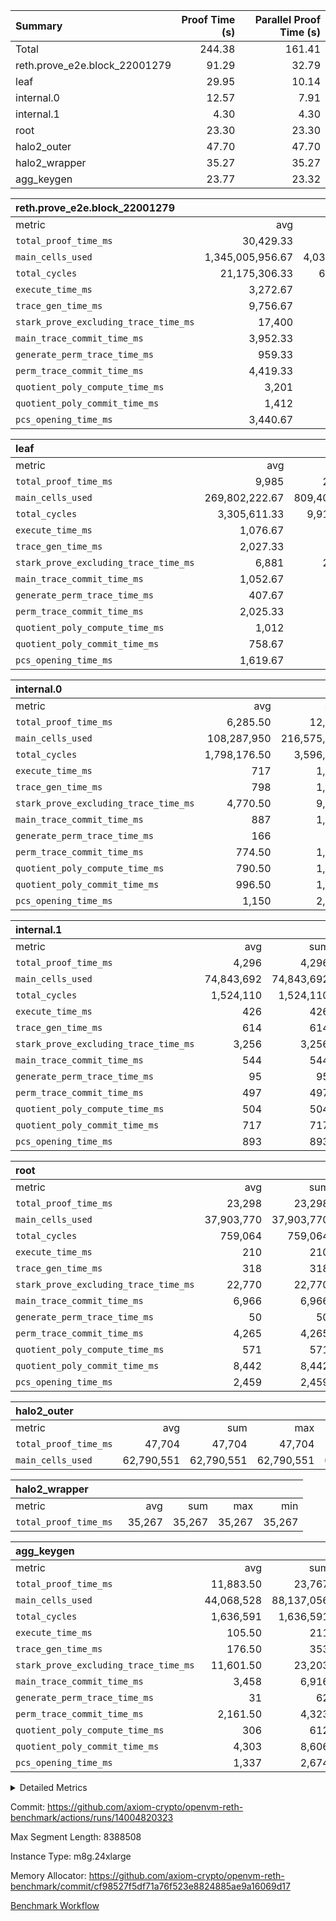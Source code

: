 | Summary | Proof Time (s) | Parallel Proof Time (s) |
|:---|---:|---:|
| Total |  244.38 |  161.41 |
| reth.prove_e2e.block_22001279 |  91.29 |  32.79 |
| leaf |  29.95 |  10.14 |
| internal.0 |  12.57 |  7.91 |
| internal.1 |  4.30 |  4.30 |
| root |  23.30 |  23.30 |
| halo2_outer |  47.70 |  47.70 |
| halo2_wrapper |  35.27 |  35.27 |
| agg_keygen |  23.77 |  23.32 |


| reth.prove_e2e.block_22001279 |||||
|:---|---:|---:|---:|---:|
|metric|avg|sum|max|min|
| `total_proof_time_ms ` |  30,429.33 |  91,288 |  32,794 |  25,845 |
| `main_cells_used     ` |  1,345,005,956.67 |  4,035,017,870 |  1,523,442,905 |  1,014,000,179 |
| `total_cycles        ` |  21,175,306.33 |  63,525,919 |  24,257,675 |  19,153,791 |
| `execute_time_ms     ` |  3,272.67 |  9,818 |  4,379 |  2,668 |
| `trace_gen_time_ms   ` |  9,756.67 |  29,270 |  10,611 |  8,868 |
| `stark_prove_excluding_trace_time_ms` |  17,400 |  52,200 |  20,232 |  14,309 |
| `main_trace_commit_time_ms` |  3,952.33 |  11,857 |  5,140 |  2,880 |
| `generate_perm_trace_time_ms` |  959.33 |  2,878 |  1,040 |  902 |
| `perm_trace_commit_time_ms` |  4,419.33 |  13,258 |  4,803 |  3,876 |
| `quotient_poly_compute_time_ms` |  3,201 |  9,603 |  4,205 |  2,126 |
| `quotient_poly_commit_time_ms` |  1,412 |  4,236 |  1,455 |  1,366 |
| `pcs_opening_time_ms ` |  3,440.67 |  10,322 |  3,613 |  3,145 |

| leaf |||||
|:---|---:|---:|---:|---:|
|metric|avg|sum|max|min|
| `total_proof_time_ms ` |  9,985 |  29,955 |  10,140 |  9,742 |
| `main_cells_used     ` |  269,802,222.67 |  809,406,668 |  279,927,660 |  252,503,861 |
| `total_cycles        ` |  3,305,611.33 |  9,916,834 |  3,460,665 |  3,076,790 |
| `execute_time_ms     ` |  1,076.67 |  3,230 |  1,111 |  1,012 |
| `trace_gen_time_ms   ` |  2,027.33 |  6,082 |  2,139 |  1,924 |
| `stark_prove_excluding_trace_time_ms` |  6,881 |  20,643 |  6,947 |  6,806 |
| `main_trace_commit_time_ms` |  1,052.67 |  3,158 |  1,065 |  1,035 |
| `generate_perm_trace_time_ms` |  407.67 |  1,223 |  429 |  391 |
| `perm_trace_commit_time_ms` |  2,025.33 |  6,076 |  2,035 |  2,016 |
| `quotient_poly_compute_time_ms` |  1,012 |  3,036 |  1,022 |  995 |
| `quotient_poly_commit_time_ms` |  758.67 |  2,276 |  770 |  747 |
| `pcs_opening_time_ms ` |  1,619.67 |  4,859 |  1,628 |  1,614 |

| internal.0 |||||
|:---|---:|---:|---:|---:|
|metric|avg|sum|max|min|
| `total_proof_time_ms ` |  6,285.50 |  12,571 |  7,907 |  4,664 |
| `main_cells_used     ` |  108,287,950 |  216,575,900 |  143,736,825 |  72,839,075 |
| `total_cycles        ` |  1,798,176.50 |  3,596,353 |  2,397,282 |  1,199,071 |
| `execute_time_ms     ` |  717 |  1,434 |  954 |  480 |
| `trace_gen_time_ms   ` |  798 |  1,596 |  1,032 |  564 |
| `stark_prove_excluding_trace_time_ms` |  4,770.50 |  9,541 |  5,921 |  3,620 |
| `main_trace_commit_time_ms` |  887 |  1,774 |  1,148 |  626 |
| `generate_perm_trace_time_ms` |  166 |  332 |  218 |  114 |
| `perm_trace_commit_time_ms` |  774.50 |  1,549 |  988 |  561 |
| `quotient_poly_compute_time_ms` |  790.50 |  1,581 |  1,016 |  565 |
| `quotient_poly_commit_time_ms` |  996.50 |  1,993 |  1,174 |  819 |
| `pcs_opening_time_ms ` |  1,150 |  2,300 |  1,371 |  929 |

| internal.1 |||||
|:---|---:|---:|---:|---:|
|metric|avg|sum|max|min|
| `total_proof_time_ms ` |  4,296 |  4,296 |  4,296 |  4,296 |
| `main_cells_used     ` |  74,843,692 |  74,843,692 |  74,843,692 |  74,843,692 |
| `total_cycles        ` |  1,524,110 |  1,524,110 |  1,524,110 |  1,524,110 |
| `execute_time_ms     ` |  426 |  426 |  426 |  426 |
| `trace_gen_time_ms   ` |  614 |  614 |  614 |  614 |
| `stark_prove_excluding_trace_time_ms` |  3,256 |  3,256 |  3,256 |  3,256 |
| `main_trace_commit_time_ms` |  544 |  544 |  544 |  544 |
| `generate_perm_trace_time_ms` |  95 |  95 |  95 |  95 |
| `perm_trace_commit_time_ms` |  497 |  497 |  497 |  497 |
| `quotient_poly_compute_time_ms` |  504 |  504 |  504 |  504 |
| `quotient_poly_commit_time_ms` |  717 |  717 |  717 |  717 |
| `pcs_opening_time_ms ` |  893 |  893 |  893 |  893 |

| root |||||
|:---|---:|---:|---:|---:|
|metric|avg|sum|max|min|
| `total_proof_time_ms ` |  23,298 |  23,298 |  23,298 |  23,298 |
| `main_cells_used     ` |  37,903,770 |  37,903,770 |  37,903,770 |  37,903,770 |
| `total_cycles        ` |  759,064 |  759,064 |  759,064 |  759,064 |
| `execute_time_ms     ` |  210 |  210 |  210 |  210 |
| `trace_gen_time_ms   ` |  318 |  318 |  318 |  318 |
| `stark_prove_excluding_trace_time_ms` |  22,770 |  22,770 |  22,770 |  22,770 |
| `main_trace_commit_time_ms` |  6,966 |  6,966 |  6,966 |  6,966 |
| `generate_perm_trace_time_ms` |  50 |  50 |  50 |  50 |
| `perm_trace_commit_time_ms` |  4,265 |  4,265 |  4,265 |  4,265 |
| `quotient_poly_compute_time_ms` |  571 |  571 |  571 |  571 |
| `quotient_poly_commit_time_ms` |  8,442 |  8,442 |  8,442 |  8,442 |
| `pcs_opening_time_ms ` |  2,459 |  2,459 |  2,459 |  2,459 |

| halo2_outer |||||
|:---|---:|---:|---:|---:|
|metric|avg|sum|max|min|
| `total_proof_time_ms ` |  47,704 |  47,704 |  47,704 |  47,704 |
| `main_cells_used     ` |  62,790,551 |  62,790,551 |  62,790,551 |  62,790,551 |

| halo2_wrapper |||||
|:---|---:|---:|---:|---:|
|metric|avg|sum|max|min|
| `total_proof_time_ms ` |  35,267 |  35,267 |  35,267 |  35,267 |

| agg_keygen |||||
|:---|---:|---:|---:|---:|
|metric|avg|sum|max|min|
| `total_proof_time_ms ` |  11,883.50 |  23,767 |  23,324 |  443 |
| `main_cells_used     ` |  44,068,528 |  88,137,056 |  87,208,985 |  928,071 |
| `total_cycles        ` |  1,636,591 |  1,636,591 |  1,636,591 |  1,636,591 |
| `execute_time_ms     ` |  105.50 |  211 |  211 |  0 |
| `trace_gen_time_ms   ` |  176.50 |  353 |  325 |  28 |
| `stark_prove_excluding_trace_time_ms` |  11,601.50 |  23,203 |  22,788 |  415 |
| `main_trace_commit_time_ms` |  3,458 |  6,916 |  6,863 |  53 |
| `generate_perm_trace_time_ms` |  31 |  62 |  52 |  10 |
| `perm_trace_commit_time_ms` |  2,161.50 |  4,323 |  4,273 |  50 |
| `quotient_poly_compute_time_ms` |  306 |  612 |  582 |  30 |
| `quotient_poly_commit_time_ms` |  4,303 |  8,606 |  8,547 |  59 |
| `pcs_opening_time_ms ` |  1,337 |  2,674 |  2,466 |  208 |



<details>
<summary>Detailed Metrics</summary>

| air_name | block_number | quotient_deg | interactions | constraints |
| --- | --- | --- | --- | --- |
| AccessAdapterAir<16> | 22001279 | 2 | 5 | 12 | 
| AccessAdapterAir<2> | 22001279 | 2 | 5 | 12 | 
| AccessAdapterAir<32> | 22001279 | 2 | 5 | 12 | 
| AccessAdapterAir<4> | 22001279 | 2 | 5 | 12 | 
| AccessAdapterAir<8> | 22001279 | 2 | 5 | 12 | 
| BitwiseOperationLookupAir<8> | 22001279 | 2 | 2 | 4 | 
| KeccakVmAir | 22001279 | 2 | 321 | 4,513 | 
| MemoryMerkleAir<8> | 22001279 | 2 | 4 | 39 | 
| PersistentBoundaryAir<8> | 22001279 | 2 | 3 | 7 | 
| PhantomAir | 22001279 | 2 | 3 | 5 | 
| Poseidon2PeripheryAir<BabyBearParameters>, 1> | 22001279 | 2 | 1 | 286 | 
| ProgramAir | 22001279 | 1 | 1 | 4 | 
| RangeTupleCheckerAir<2> | 22001279 | 1 | 1 | 4 | 
| Rv32HintStoreAir | 22001279 | 2 | 18 | 28 | 
| Sha256VmAir | 22001279 | 2 | 50 | 663 | 
| VariableRangeCheckerAir | 22001279 | 1 | 1 | 4 | 
| VmAirWrapper<Rv32BaseAluAdapterAir, BaseAluCoreAir<4, 8> | 22001279 | 2 | 20 | 37 | 
| VmAirWrapper<Rv32BaseAluAdapterAir, LessThanCoreAir<4, 8> | 22001279 | 2 | 18 | 40 | 
| VmAirWrapper<Rv32BaseAluAdapterAir, ShiftCoreAir<4, 8> | 22001279 | 2 | 24 | 91 | 
| VmAirWrapper<Rv32BranchAdapterAir, BranchEqualCoreAir<4> | 22001279 | 2 | 11 | 20 | 
| VmAirWrapper<Rv32BranchAdapterAir, BranchLessThanCoreAir<4, 8> | 22001279 | 2 | 13 | 35 | 
| VmAirWrapper<Rv32CondRdWriteAdapterAir, Rv32JalLuiCoreAir> | 22001279 | 2 | 10 | 18 | 
| VmAirWrapper<Rv32HeapAdapterAir<2, 32, 32>, BaseAluCoreAir<32, 8> | 22001279 | 2 | 61 | 126 | 
| VmAirWrapper<Rv32HeapAdapterAir<2, 32, 32>, LessThanCoreAir<32, 8> | 22001279 | 2 | 31 | 129 | 
| VmAirWrapper<Rv32HeapAdapterAir<2, 32, 32>, MultiplicationCoreAir<32, 8> | 22001279 | 2 | 61 | 57 | 
| VmAirWrapper<Rv32HeapAdapterAir<2, 32, 32>, ShiftCoreAir<32, 8> | 22001279 | 2 | 79 | 2,161 | 
| VmAirWrapper<Rv32HeapBranchAdapterAir<2, 32>, BranchEqualCoreAir<32> | 22001279 | 2 | 20 | 55 | 
| VmAirWrapper<Rv32HeapBranchAdapterAir<2, 32>, BranchLessThanCoreAir<32, 8> | 22001279 | 2 | 22 | 126 | 
| VmAirWrapper<Rv32IsEqualModAdapterAir<2, 1, 32, 32>, ModularIsEqualCoreAir<32, 4, 8> | 22001279 | 2 | 25 | 225 | 
| VmAirWrapper<Rv32IsEqualModAdapterAir<2, 3, 16, 48>, ModularIsEqualCoreAir<48, 4, 8> | 22001279 | 2 | 41 | 333 | 
| VmAirWrapper<Rv32JalrAdapterAir, Rv32JalrCoreAir> | 22001279 | 2 | 16 | 20 | 
| VmAirWrapper<Rv32LoadStoreAdapterAir, LoadSignExtendCoreAir<4, 8> | 22001279 | 2 | 18 | 33 | 
| VmAirWrapper<Rv32LoadStoreAdapterAir, LoadStoreCoreAir<4> | 22001279 | 2 | 17 | 40 | 
| VmAirWrapper<Rv32MultAdapterAir, DivRemCoreAir<4, 8> | 22001279 | 2 | 25 | 84 | 
| VmAirWrapper<Rv32MultAdapterAir, MulHCoreAir<4, 8> | 22001279 | 2 | 24 | 31 | 
| VmAirWrapper<Rv32MultAdapterAir, MultiplicationCoreAir<4, 8> | 22001279 | 2 | 19 | 19 | 
| VmAirWrapper<Rv32RdWriteAdapterAir, Rv32AuipcCoreAir> | 22001279 | 2 | 12 | 14 | 
| VmAirWrapper<Rv32VecHeapAdapterAir<1, 2, 2, 32, 32>, FieldExpressionCoreAir> | 22001279 | 2 | 415 | 480 | 
| VmAirWrapper<Rv32VecHeapAdapterAir<1, 6, 6, 16, 16>, FieldExpressionCoreAir> | 22001279 | 2 | 832 | 921 | 
| VmAirWrapper<Rv32VecHeapAdapterAir<2, 1, 1, 32, 32>, FieldExpressionCoreAir> | 22001279 | 2 | 158 | 190 | 
| VmAirWrapper<Rv32VecHeapAdapterAir<2, 2, 2, 32, 32>, FieldExpressionCoreAir> | 22001279 | 2 | 428 | 457 | 
| VmAirWrapper<Rv32VecHeapAdapterAir<2, 3, 3, 16, 16>, FieldExpressionCoreAir> | 22001279 | 2 | 246 | 288 | 
| VmAirWrapper<Rv32VecHeapAdapterAir<2, 6, 6, 16, 16>, FieldExpressionCoreAir> | 22001279 | 2 | 668 | 701 | 
| VmConnectorAir | 22001279 | 2 | 5 | 11 | 

| block_number | execute_time_ms |
| --- | --- |
| 22001279 | 210 | 

| group | air_name | block_number | rows | quotient_deg | prep_cols | perm_cols | main_cols | interactions | constraints | cells |
| --- | --- | --- | --- | --- | --- | --- | --- | --- | --- | --- |
| agg_keygen | AccessAdapterAir<16> | 22001279 |  | 2 |  |  |  | 5 | 12 |  | 
| agg_keygen | AccessAdapterAir<2> | 22001279 | 524,288 | 8 |  | 16 | 11 | 5 | 12 | 14,155,776 | 
| agg_keygen | AccessAdapterAir<32> | 22001279 |  | 2 |  |  |  | 5 | 12 |  | 
| agg_keygen | AccessAdapterAir<4> | 22001279 | 262,144 | 8 |  | 16 | 13 | 5 | 12 | 7,602,176 | 
| agg_keygen | AccessAdapterAir<8> | 22001279 | 8,192 | 8 |  | 16 | 17 | 5 | 12 | 270,336 | 
| agg_keygen | BitwiseOperationLookupAir<8> | 22001279 |  | 2 |  |  |  | 2 | 4 |  | 
| agg_keygen | FriReducedOpeningAir | 22001279 | 524,288 | 8 |  | 84 | 27 | 39 | 71 | 58,195,968 | 
| agg_keygen | JalRangeCheckAir | 22001279 | 65,536 | 8 |  | 28 | 12 | 9 | 14 | 2,621,440 | 
| agg_keygen | MemoryMerkleAir<8> | 22001279 |  | 2 |  |  |  | 4 | 39 |  | 
| agg_keygen | NativePoseidon2Air<BabyBearParameters>, 1> | 22001279 | 65,536 | 8 |  | 312 | 398 | 136 | 572 | 46,530,560 | 
| agg_keygen | PersistentBoundaryAir<8> | 22001279 |  | 2 |  |  |  | 3 | 7 |  | 
| agg_keygen | PhantomAir | 22001279 | 32,768 | 4 |  | 12 | 6 | 3 | 5 | 589,824 | 
| agg_keygen | Poseidon2PeripheryAir<BabyBearParameters>, 1> | 22001279 |  | 2 |  |  |  | 1 | 286 |  | 
| agg_keygen | ProgramAir | 22001279 | 131,072 | 1 |  | 8 | 10 | 1 | 4 | 2,359,296 | 
| agg_keygen | RangeTupleCheckerAir<2> | 22001279 |  | 1 |  |  |  | 1 | 4 |  | 
| agg_keygen | Rv32HintStoreAir | 22001279 |  | 2 |  |  |  | 18 | 28 |  | 
| agg_keygen | VariableRangeCheckerAir | 22001279 | 262,144 | 1 | 2 | 8 | 1 | 1 | 4 | 2,359,296 | 
| agg_keygen | VmAirWrapper<AluNativeAdapterAir, FieldArithmeticCoreAir> | 22001279 | 1,048,576 | 8 |  | 36 | 29 | 15 | 27 | 68,157,440 | 
| agg_keygen | VmAirWrapper<BranchNativeAdapterAir, BranchEqualCoreAir<1> | 22001279 | 262,144 | 8 |  | 28 | 23 | 11 | 25 | 13,369,344 | 
| agg_keygen | VmAirWrapper<NativeAdapterAir<2, 0>, PublicValuesCoreAir> | 22001279 | 64 | 8 |  | 28 | 27 | 11 | 30 | 3,520 | 
| agg_keygen | VmAirWrapper<NativeLoadStoreAdapterAir<1>, NativeLoadStoreCoreAir<1> | 22001279 | 524,288 | 8 |  | 40 | 21 | 15 | 20 | 31,981,568 | 
| agg_keygen | VmAirWrapper<NativeLoadStoreAdapterAir<4>, NativeLoadStoreCoreAir<4> | 22001279 | 131,072 | 8 |  | 40 | 27 | 15 | 20 | 8,781,824 | 
| agg_keygen | VmAirWrapper<NativeVectorizedAdapterAir<4>, FieldExtensionCoreAir> | 22001279 | 131,072 | 8 |  | 36 | 38 | 15 | 27 | 9,699,328 | 
| agg_keygen | VmAirWrapper<Rv32BaseAluAdapterAir, BaseAluCoreAir<4, 8> | 22001279 |  | 2 |  |  |  | 20 | 37 |  | 
| agg_keygen | VmAirWrapper<Rv32BaseAluAdapterAir, LessThanCoreAir<4, 8> | 22001279 |  | 2 |  |  |  | 18 | 40 |  | 
| agg_keygen | VmAirWrapper<Rv32BaseAluAdapterAir, ShiftCoreAir<4, 8> | 22001279 |  | 2 |  |  |  | 24 | 91 |  | 
| agg_keygen | VmAirWrapper<Rv32BranchAdapterAir, BranchEqualCoreAir<4> | 22001279 |  | 2 |  |  |  | 11 | 20 |  | 
| agg_keygen | VmAirWrapper<Rv32BranchAdapterAir, BranchLessThanCoreAir<4, 8> | 22001279 |  | 2 |  |  |  | 13 | 35 |  | 
| agg_keygen | VmAirWrapper<Rv32CondRdWriteAdapterAir, Rv32JalLuiCoreAir> | 22001279 |  | 2 |  |  |  | 10 | 18 |  | 
| agg_keygen | VmAirWrapper<Rv32JalrAdapterAir, Rv32JalrCoreAir> | 22001279 |  | 2 |  |  |  | 16 | 20 |  | 
| agg_keygen | VmAirWrapper<Rv32LoadStoreAdapterAir, LoadSignExtendCoreAir<4, 8> | 22001279 |  | 2 |  |  |  | 18 | 33 |  | 
| agg_keygen | VmAirWrapper<Rv32LoadStoreAdapterAir, LoadStoreCoreAir<4> | 22001279 |  | 2 |  |  |  | 17 | 40 |  | 
| agg_keygen | VmAirWrapper<Rv32MultAdapterAir, DivRemCoreAir<4, 8> | 22001279 |  | 2 |  |  |  | 25 | 84 |  | 
| agg_keygen | VmAirWrapper<Rv32MultAdapterAir, MulHCoreAir<4, 8> | 22001279 |  | 2 |  |  |  | 24 | 31 |  | 
| agg_keygen | VmAirWrapper<Rv32MultAdapterAir, MultiplicationCoreAir<4, 8> | 22001279 |  | 2 |  |  |  | 19 | 19 |  | 
| agg_keygen | VmAirWrapper<Rv32RdWriteAdapterAir, Rv32AuipcCoreAir> | 22001279 |  | 2 |  |  |  | 12 | 14 |  | 
| agg_keygen | VmConnectorAir | 22001279 | 2 | 8 | 1 | 16 | 5 | 5 | 11 | 42 | 
| agg_keygen | VolatileBoundaryAir | 22001279 | 131,072 | 8 |  | 20 | 12 | 7 | 19 | 4,194,304 | 

| group | air_name | block_number | idx | rows | prep_cols | perm_cols | main_cols | cells |
| --- | --- | --- | --- | --- | --- | --- | --- | --- |
| internal.0 | AccessAdapterAir<2> | 22001279 | 0 | 1,048,576 |  | 12 | 11 | 24,117,248 | 
| internal.0 | AccessAdapterAir<2> | 22001279 | 1 | 524,288 |  | 12 | 11 | 12,058,624 | 
| internal.0 | AccessAdapterAir<4> | 22001279 | 0 | 262,144 |  | 12 | 13 | 6,553,600 | 
| internal.0 | AccessAdapterAir<4> | 22001279 | 1 | 262,144 |  | 12 | 13 | 6,553,600 | 
| internal.0 | AccessAdapterAir<8> | 22001279 | 0 | 8,192 |  | 12 | 17 | 237,568 | 
| internal.0 | AccessAdapterAir<8> | 22001279 | 1 | 4,096 |  | 12 | 17 | 118,784 | 
| internal.0 | FriReducedOpeningAir | 22001279 | 0 | 1,048,576 |  | 44 | 27 | 74,448,896 | 
| internal.0 | FriReducedOpeningAir | 22001279 | 1 | 524,288 |  | 44 | 27 | 37,224,448 | 
| internal.0 | JalRangeCheckAir | 22001279 | 0 | 131,072 |  | 16 | 12 | 3,670,016 | 
| internal.0 | JalRangeCheckAir | 22001279 | 1 | 65,536 |  | 16 | 12 | 1,835,008 | 
| internal.0 | NativePoseidon2Air<BabyBearParameters>, 1> | 22001279 | 0 | 262,144 |  | 160 | 398 | 146,276,352 | 
| internal.0 | NativePoseidon2Air<BabyBearParameters>, 1> | 22001279 | 1 | 131,072 |  | 160 | 398 | 73,138,176 | 
| internal.0 | PhantomAir | 22001279 | 0 | 65,536 |  | 8 | 6 | 917,504 | 
| internal.0 | PhantomAir | 22001279 | 1 | 32,768 |  | 8 | 6 | 458,752 | 
| internal.0 | ProgramAir | 22001279 | 0 | 131,072 |  | 8 | 10 | 2,359,296 | 
| internal.0 | ProgramAir | 22001279 | 1 | 131,072 |  | 8 | 10 | 2,359,296 | 
| internal.0 | VariableRangeCheckerAir | 22001279 | 0 | 262,144 | 2 | 8 | 1 | 2,359,296 | 
| internal.0 | VariableRangeCheckerAir | 22001279 | 1 | 262,144 | 2 | 8 | 1 | 2,359,296 | 
| internal.0 | VmAirWrapper<AluNativeAdapterAir, FieldArithmeticCoreAir> | 22001279 | 0 | 2,097,152 |  | 20 | 29 | 102,760,448 | 
| internal.0 | VmAirWrapper<AluNativeAdapterAir, FieldArithmeticCoreAir> | 22001279 | 1 | 1,048,576 |  | 20 | 29 | 51,380,224 | 
| internal.0 | VmAirWrapper<BranchNativeAdapterAir, BranchEqualCoreAir<1> | 22001279 | 0 | 262,144 |  | 16 | 23 | 10,223,616 | 
| internal.0 | VmAirWrapper<BranchNativeAdapterAir, BranchEqualCoreAir<1> | 22001279 | 1 | 131,072 |  | 16 | 23 | 5,111,808 | 
| internal.0 | VmAirWrapper<NativeAdapterAir<2, 0>, PublicValuesCoreAir> | 22001279 | 0 | 64 |  | 16 | 23 | 2,496 | 
| internal.0 | VmAirWrapper<NativeAdapterAir<2, 0>, PublicValuesCoreAir> | 22001279 | 1 | 64 |  | 16 | 23 | 2,496 | 
| internal.0 | VmAirWrapper<NativeLoadStoreAdapterAir<1>, NativeLoadStoreCoreAir<1> | 22001279 | 0 | 524,288 |  | 24 | 21 | 23,592,960 | 
| internal.0 | VmAirWrapper<NativeLoadStoreAdapterAir<1>, NativeLoadStoreCoreAir<1> | 22001279 | 1 | 262,144 |  | 24 | 21 | 11,796,480 | 
| internal.0 | VmAirWrapper<NativeLoadStoreAdapterAir<4>, NativeLoadStoreCoreAir<4> | 22001279 | 0 | 262,144 |  | 24 | 27 | 13,369,344 | 
| internal.0 | VmAirWrapper<NativeLoadStoreAdapterAir<4>, NativeLoadStoreCoreAir<4> | 22001279 | 1 | 131,072 |  | 24 | 27 | 6,684,672 | 
| internal.0 | VmAirWrapper<NativeVectorizedAdapterAir<4>, FieldExtensionCoreAir> | 22001279 | 0 | 262,144 |  | 20 | 38 | 15,204,352 | 
| internal.0 | VmAirWrapper<NativeVectorizedAdapterAir<4>, FieldExtensionCoreAir> | 22001279 | 1 | 131,072 |  | 20 | 38 | 7,602,176 | 
| internal.0 | VmConnectorAir | 22001279 | 0 | 2 | 1 | 12 | 5 | 34 | 
| internal.0 | VmConnectorAir | 22001279 | 1 | 2 | 1 | 12 | 5 | 34 | 
| internal.0 | VolatileBoundaryAir | 22001279 | 0 | 262,144 |  | 12 | 12 | 6,291,456 | 
| internal.0 | VolatileBoundaryAir | 22001279 | 1 | 262,144 |  | 12 | 12 | 6,291,456 | 
| internal.1 | AccessAdapterAir<2> | 22001279 | 2 | 524,288 |  | 12 | 11 | 12,058,624 | 
| internal.1 | AccessAdapterAir<4> | 22001279 | 2 | 262,144 |  | 12 | 13 | 6,553,600 | 
| internal.1 | AccessAdapterAir<8> | 22001279 | 2 | 8,192 |  | 12 | 17 | 237,568 | 
| internal.1 | FriReducedOpeningAir | 22001279 | 2 | 262,144 |  | 44 | 27 | 18,612,224 | 
| internal.1 | JalRangeCheckAir | 22001279 | 2 | 65,536 |  | 16 | 12 | 1,835,008 | 
| internal.1 | NativePoseidon2Air<BabyBearParameters>, 1> | 22001279 | 2 | 65,536 |  | 160 | 398 | 36,569,088 | 
| internal.1 | PhantomAir | 22001279 | 2 | 16,384 |  | 8 | 6 | 229,376 | 
| internal.1 | ProgramAir | 22001279 | 2 | 131,072 |  | 8 | 10 | 2,359,296 | 
| internal.1 | VariableRangeCheckerAir | 22001279 | 2 | 262,144 | 2 | 8 | 1 | 2,359,296 | 
| internal.1 | VmAirWrapper<AluNativeAdapterAir, FieldArithmeticCoreAir> | 22001279 | 2 | 1,048,576 |  | 20 | 29 | 51,380,224 | 
| internal.1 | VmAirWrapper<BranchNativeAdapterAir, BranchEqualCoreAir<1> | 22001279 | 2 | 262,144 |  | 16 | 23 | 10,223,616 | 
| internal.1 | VmAirWrapper<NativeAdapterAir<2, 0>, PublicValuesCoreAir> | 22001279 | 2 | 64 |  | 16 | 23 | 2,496 | 
| internal.1 | VmAirWrapper<NativeLoadStoreAdapterAir<1>, NativeLoadStoreCoreAir<1> | 22001279 | 2 | 524,288 |  | 24 | 21 | 23,592,960 | 
| internal.1 | VmAirWrapper<NativeLoadStoreAdapterAir<4>, NativeLoadStoreCoreAir<4> | 22001279 | 2 | 131,072 |  | 24 | 27 | 6,684,672 | 
| internal.1 | VmAirWrapper<NativeVectorizedAdapterAir<4>, FieldExtensionCoreAir> | 22001279 | 2 | 131,072 |  | 20 | 38 | 7,602,176 | 
| internal.1 | VmConnectorAir | 22001279 | 2 | 2 | 1 | 12 | 5 | 34 | 
| internal.1 | VolatileBoundaryAir | 22001279 | 2 | 262,144 |  | 12 | 12 | 6,291,456 | 
| leaf | AccessAdapterAir<2> | 22001279 | 0 | 2,097,152 |  | 16 | 11 | 56,623,104 | 
| leaf | AccessAdapterAir<2> | 22001279 | 1 | 2,097,152 |  | 16 | 11 | 56,623,104 | 
| leaf | AccessAdapterAir<2> | 22001279 | 2 | 2,097,152 |  | 16 | 11 | 56,623,104 | 
| leaf | AccessAdapterAir<4> | 22001279 | 0 | 1,048,576 |  | 16 | 13 | 30,408,704 | 
| leaf | AccessAdapterAir<4> | 22001279 | 1 | 1,048,576 |  | 16 | 13 | 30,408,704 | 
| leaf | AccessAdapterAir<4> | 22001279 | 2 | 1,048,576 |  | 16 | 13 | 30,408,704 | 
| leaf | AccessAdapterAir<8> | 22001279 | 0 | 32,768 |  | 16 | 17 | 1,081,344 | 
| leaf | AccessAdapterAir<8> | 22001279 | 1 | 32,768 |  | 16 | 17 | 1,081,344 | 
| leaf | AccessAdapterAir<8> | 22001279 | 2 | 32,768 |  | 16 | 17 | 1,081,344 | 
| leaf | FriReducedOpeningAir | 22001279 | 0 | 4,194,304 |  | 84 | 27 | 465,567,744 | 
| leaf | FriReducedOpeningAir | 22001279 | 1 | 4,194,304 |  | 84 | 27 | 465,567,744 | 
| leaf | FriReducedOpeningAir | 22001279 | 2 | 4,194,304 |  | 84 | 27 | 465,567,744 | 
| leaf | JalRangeCheckAir | 22001279 | 0 | 65,536 |  | 28 | 12 | 2,621,440 | 
| leaf | JalRangeCheckAir | 22001279 | 1 | 65,536 |  | 28 | 12 | 2,621,440 | 
| leaf | JalRangeCheckAir | 22001279 | 2 | 65,536 |  | 28 | 12 | 2,621,440 | 
| leaf | NativePoseidon2Air<BabyBearParameters>, 1> | 22001279 | 0 | 262,144 |  | 312 | 398 | 186,122,240 | 
| leaf | NativePoseidon2Air<BabyBearParameters>, 1> | 22001279 | 1 | 262,144 |  | 312 | 398 | 186,122,240 | 
| leaf | NativePoseidon2Air<BabyBearParameters>, 1> | 22001279 | 2 | 262,144 |  | 312 | 398 | 186,122,240 | 
| leaf | PhantomAir | 22001279 | 0 | 32,768 |  | 12 | 6 | 589,824 | 
| leaf | PhantomAir | 22001279 | 1 | 32,768 |  | 12 | 6 | 589,824 | 
| leaf | PhantomAir | 22001279 | 2 | 32,768 |  | 12 | 6 | 589,824 | 
| leaf | ProgramAir | 22001279 | 0 | 2,097,152 |  | 8 | 10 | 37,748,736 | 
| leaf | ProgramAir | 22001279 | 1 | 2,097,152 |  | 8 | 10 | 37,748,736 | 
| leaf | ProgramAir | 22001279 | 2 | 2,097,152 |  | 8 | 10 | 37,748,736 | 
| leaf | VariableRangeCheckerAir | 22001279 | 0 | 262,144 | 2 | 8 | 1 | 2,359,296 | 
| leaf | VariableRangeCheckerAir | 22001279 | 1 | 262,144 | 2 | 8 | 1 | 2,359,296 | 
| leaf | VariableRangeCheckerAir | 22001279 | 2 | 262,144 | 2 | 8 | 1 | 2,359,296 | 
| leaf | VmAirWrapper<AluNativeAdapterAir, FieldArithmeticCoreAir> | 22001279 | 0 | 2,097,152 |  | 36 | 29 | 136,314,880 | 
| leaf | VmAirWrapper<AluNativeAdapterAir, FieldArithmeticCoreAir> | 22001279 | 1 | 2,097,152 |  | 36 | 29 | 136,314,880 | 
| leaf | VmAirWrapper<AluNativeAdapterAir, FieldArithmeticCoreAir> | 22001279 | 2 | 2,097,152 |  | 36 | 29 | 136,314,880 | 
| leaf | VmAirWrapper<BranchNativeAdapterAir, BranchEqualCoreAir<1> | 22001279 | 0 | 524,288 |  | 28 | 23 | 26,738,688 | 
| leaf | VmAirWrapper<BranchNativeAdapterAir, BranchEqualCoreAir<1> | 22001279 | 1 | 524,288 |  | 28 | 23 | 26,738,688 | 
| leaf | VmAirWrapper<BranchNativeAdapterAir, BranchEqualCoreAir<1> | 22001279 | 2 | 524,288 |  | 28 | 23 | 26,738,688 | 
| leaf | VmAirWrapper<NativeAdapterAir<2, 0>, PublicValuesCoreAir> | 22001279 | 0 | 64 |  | 28 | 27 | 3,520 | 
| leaf | VmAirWrapper<NativeAdapterAir<2, 0>, PublicValuesCoreAir> | 22001279 | 1 | 64 |  | 28 | 27 | 3,520 | 
| leaf | VmAirWrapper<NativeAdapterAir<2, 0>, PublicValuesCoreAir> | 22001279 | 2 | 64 |  | 28 | 27 | 3,520 | 
| leaf | VmAirWrapper<NativeLoadStoreAdapterAir<1>, NativeLoadStoreCoreAir<1> | 22001279 | 0 | 1,048,576 |  | 40 | 21 | 63,963,136 | 
| leaf | VmAirWrapper<NativeLoadStoreAdapterAir<1>, NativeLoadStoreCoreAir<1> | 22001279 | 1 | 1,048,576 |  | 40 | 21 | 63,963,136 | 
| leaf | VmAirWrapper<NativeLoadStoreAdapterAir<1>, NativeLoadStoreCoreAir<1> | 22001279 | 2 | 1,048,576 |  | 40 | 21 | 63,963,136 | 
| leaf | VmAirWrapper<NativeLoadStoreAdapterAir<4>, NativeLoadStoreCoreAir<4> | 22001279 | 0 | 262,144 |  | 40 | 27 | 17,563,648 | 
| leaf | VmAirWrapper<NativeLoadStoreAdapterAir<4>, NativeLoadStoreCoreAir<4> | 22001279 | 1 | 262,144 |  | 40 | 27 | 17,563,648 | 
| leaf | VmAirWrapper<NativeLoadStoreAdapterAir<4>, NativeLoadStoreCoreAir<4> | 22001279 | 2 | 262,144 |  | 40 | 27 | 17,563,648 | 
| leaf | VmAirWrapper<NativeVectorizedAdapterAir<4>, FieldExtensionCoreAir> | 22001279 | 0 | 262,144 |  | 36 | 38 | 19,398,656 | 
| leaf | VmAirWrapper<NativeVectorizedAdapterAir<4>, FieldExtensionCoreAir> | 22001279 | 1 | 524,288 |  | 36 | 38 | 38,797,312 | 
| leaf | VmAirWrapper<NativeVectorizedAdapterAir<4>, FieldExtensionCoreAir> | 22001279 | 2 | 524,288 |  | 36 | 38 | 38,797,312 | 
| leaf | VmConnectorAir | 22001279 | 0 | 2 | 1 | 16 | 5 | 42 | 
| leaf | VmConnectorAir | 22001279 | 1 | 2 | 1 | 16 | 5 | 42 | 
| leaf | VmConnectorAir | 22001279 | 2 | 2 | 1 | 16 | 5 | 42 | 
| leaf | VolatileBoundaryAir | 22001279 | 0 | 1,048,576 |  | 20 | 12 | 33,554,432 | 
| leaf | VolatileBoundaryAir | 22001279 | 1 | 1,048,576 |  | 20 | 12 | 33,554,432 | 
| leaf | VolatileBoundaryAir | 22001279 | 2 | 1,048,576 |  | 20 | 12 | 33,554,432 | 
| root | AccessAdapterAir<2> | 22001279 | 0 | 262,144 |  | 8 | 11 | 4,980,736 | 
| root | AccessAdapterAir<4> | 22001279 | 0 | 131,072 |  | 8 | 13 | 2,752,512 | 
| root | AccessAdapterAir<8> | 22001279 | 0 | 4,096 |  | 8 | 17 | 102,400 | 
| root | FriReducedOpeningAir | 22001279 | 0 | 131,072 |  | 24 | 27 | 6,684,672 | 
| root | JalRangeCheckAir | 22001279 | 0 | 32,768 |  | 12 | 12 | 786,432 | 
| root | NativePoseidon2Air<BabyBearParameters>, 1> | 22001279 | 0 | 32,768 |  | 84 | 398 | 15,794,176 | 
| root | PhantomAir | 22001279 | 0 | 8,192 |  | 8 | 6 | 114,688 | 
| root | ProgramAir | 22001279 | 0 | 131,072 |  | 8 | 10 | 2,359,296 | 
| root | VariableRangeCheckerAir | 22001279 | 0 | 262,144 | 2 | 8 | 1 | 2,359,296 | 
| root | VmAirWrapper<AluNativeAdapterAir, FieldArithmeticCoreAir> | 22001279 | 0 | 524,288 |  | 12 | 29 | 21,495,808 | 
| root | VmAirWrapper<BranchNativeAdapterAir, BranchEqualCoreAir<1> | 22001279 | 0 | 131,072 |  | 12 | 23 | 4,587,520 | 
| root | VmAirWrapper<NativeAdapterAir<2, 0>, PublicValuesCoreAir> | 22001279 | 0 | 64 |  | 12 | 22 | 2,176 | 
| root | VmAirWrapper<NativeLoadStoreAdapterAir<1>, NativeLoadStoreCoreAir<1> | 22001279 | 0 | 262,144 |  | 16 | 21 | 9,699,328 | 
| root | VmAirWrapper<NativeLoadStoreAdapterAir<4>, NativeLoadStoreCoreAir<4> | 22001279 | 0 | 65,536 |  | 16 | 27 | 2,818,048 | 
| root | VmAirWrapper<NativeVectorizedAdapterAir<4>, FieldExtensionCoreAir> | 22001279 | 0 | 65,536 |  | 12 | 38 | 3,276,800 | 
| root | VmConnectorAir | 22001279 | 0 | 2 | 1 | 8 | 5 | 26 | 
| root | VolatileBoundaryAir | 22001279 | 0 | 131,072 |  | 8 | 12 | 2,621,440 | 

| group | air_name | block_number | segment | rows | prep_cols | perm_cols | main_cols | cells |
| --- | --- | --- | --- | --- | --- | --- | --- | --- |
| agg_keygen | AccessAdapterAir<16> | 22001279 | 0 | 1 |  | 16 | 25 | 41 | 
| agg_keygen | AccessAdapterAir<2> | 22001279 | 0 | 1 |  | 16 | 11 | 27 | 
| agg_keygen | AccessAdapterAir<32> | 22001279 | 0 | 1 |  | 16 | 41 | 57 | 
| agg_keygen | AccessAdapterAir<4> | 22001279 | 0 | 1 |  | 16 | 13 | 29 | 
| agg_keygen | AccessAdapterAir<8> | 22001279 | 0 | 1 |  | 16 | 17 | 33 | 
| agg_keygen | BitwiseOperationLookupAir<8> | 22001279 | 0 | 65,536 | 3 | 8 | 2 | 655,360 | 
| agg_keygen | MemoryMerkleAir<8> | 22001279 | 0 | 64 |  | 16 | 32 | 3,072 | 
| agg_keygen | PersistentBoundaryAir<8> | 22001279 | 0 | 1 |  | 12 | 20 | 32 | 
| agg_keygen | PhantomAir | 22001279 | 0 | 1 |  | 12 | 6 | 18 | 
| agg_keygen | Poseidon2PeripheryAir<BabyBearParameters>, 1> | 22001279 | 0 | 32 |  | 8 | 300 | 9,856 | 
| agg_keygen | ProgramAir | 22001279 | 0 | 1 |  | 8 | 10 | 18 | 
| agg_keygen | RangeTupleCheckerAir<2> | 22001279 | 0 | 524,288 | 2 | 8 | 1 | 4,718,592 | 
| agg_keygen | Rv32HintStoreAir | 22001279 | 0 | 1 |  | 44 | 32 | 76 | 
| agg_keygen | VariableRangeCheckerAir | 22001279 | 0 | 262,144 | 2 | 8 | 1 | 2,359,296 | 
| agg_keygen | VmAirWrapper<Rv32BaseAluAdapterAir, BaseAluCoreAir<4, 8> | 22001279 | 0 | 1 |  | 52 | 36 | 88 | 
| agg_keygen | VmAirWrapper<Rv32BaseAluAdapterAir, LessThanCoreAir<4, 8> | 22001279 | 0 | 1 |  | 40 | 37 | 77 | 
| agg_keygen | VmAirWrapper<Rv32BaseAluAdapterAir, ShiftCoreAir<4, 8> | 22001279 | 0 | 1 |  | 52 | 53 | 105 | 
| agg_keygen | VmAirWrapper<Rv32BranchAdapterAir, BranchEqualCoreAir<4> | 22001279 | 0 | 1 |  | 28 | 26 | 54 | 
| agg_keygen | VmAirWrapper<Rv32BranchAdapterAir, BranchLessThanCoreAir<4, 8> | 22001279 | 0 | 1 |  | 32 | 32 | 64 | 
| agg_keygen | VmAirWrapper<Rv32CondRdWriteAdapterAir, Rv32JalLuiCoreAir> | 22001279 | 0 | 1 |  | 28 | 18 | 46 | 
| agg_keygen | VmAirWrapper<Rv32JalrAdapterAir, Rv32JalrCoreAir> | 22001279 | 0 | 1 |  | 36 | 28 | 64 | 
| agg_keygen | VmAirWrapper<Rv32LoadStoreAdapterAir, LoadSignExtendCoreAir<4, 8> | 22001279 | 0 | 1 |  | 52 | 36 | 88 | 
| agg_keygen | VmAirWrapper<Rv32LoadStoreAdapterAir, LoadStoreCoreAir<4> | 22001279 | 0 | 1 |  | 52 | 41 | 93 | 
| agg_keygen | VmAirWrapper<Rv32MultAdapterAir, DivRemCoreAir<4, 8> | 22001279 | 0 | 1 |  | 72 | 59 | 131 | 
| agg_keygen | VmAirWrapper<Rv32MultAdapterAir, MulHCoreAir<4, 8> | 22001279 | 0 | 1 |  | 72 | 39 | 111 | 
| agg_keygen | VmAirWrapper<Rv32MultAdapterAir, MultiplicationCoreAir<4, 8> | 22001279 | 0 | 1 |  | 52 | 31 | 83 | 
| agg_keygen | VmAirWrapper<Rv32RdWriteAdapterAir, Rv32AuipcCoreAir> | 22001279 | 0 | 1 |  | 28 | 20 | 48 | 
| agg_keygen | VmConnectorAir | 22001279 | 0 | 2 | 1 | 16 | 5 | 42 | 
| reth.prove_e2e.block_22001279 | AccessAdapterAir<16> | 22001279 | 0 | 64 |  | 16 | 25 | 2,624 | 
| reth.prove_e2e.block_22001279 | AccessAdapterAir<16> | 22001279 | 1 | 524,288 |  | 16 | 25 | 21,495,808 | 
| reth.prove_e2e.block_22001279 | AccessAdapterAir<16> | 22001279 | 2 | 131,072 |  | 16 | 25 | 5,373,952 | 
| reth.prove_e2e.block_22001279 | AccessAdapterAir<2> | 22001279 | 2 | 131,072 |  | 16 | 11 | 3,538,944 | 
| reth.prove_e2e.block_22001279 | AccessAdapterAir<32> | 22001279 | 0 | 32 |  | 16 | 41 | 1,824 | 
| reth.prove_e2e.block_22001279 | AccessAdapterAir<32> | 22001279 | 1 | 262,144 |  | 16 | 41 | 14,942,208 | 
| reth.prove_e2e.block_22001279 | AccessAdapterAir<32> | 22001279 | 2 | 65,536 |  | 16 | 41 | 3,735,552 | 
| reth.prove_e2e.block_22001279 | AccessAdapterAir<4> | 22001279 | 0 | 64 |  | 16 | 13 | 1,856 | 
| reth.prove_e2e.block_22001279 | AccessAdapterAir<4> | 22001279 | 2 | 65,536 |  | 16 | 13 | 1,900,544 | 
| reth.prove_e2e.block_22001279 | AccessAdapterAir<8> | 22001279 | 0 | 1,048,576 |  | 16 | 17 | 34,603,008 | 
| reth.prove_e2e.block_22001279 | AccessAdapterAir<8> | 22001279 | 1 | 2,097,152 |  | 16 | 17 | 69,206,016 | 
| reth.prove_e2e.block_22001279 | AccessAdapterAir<8> | 22001279 | 2 | 2,097,152 |  | 16 | 17 | 69,206,016 | 
| reth.prove_e2e.block_22001279 | BitwiseOperationLookupAir<8> | 22001279 | 0 | 65,536 | 3 | 8 | 2 | 655,360 | 
| reth.prove_e2e.block_22001279 | BitwiseOperationLookupAir<8> | 22001279 | 1 | 65,536 | 3 | 8 | 2 | 655,360 | 
| reth.prove_e2e.block_22001279 | BitwiseOperationLookupAir<8> | 22001279 | 2 | 65,536 | 3 | 8 | 2 | 655,360 | 
| reth.prove_e2e.block_22001279 | KeccakVmAir | 22001279 | 0 | 1 |  | 1,056 | 3,163 | 4,219 | 
| reth.prove_e2e.block_22001279 | KeccakVmAir | 22001279 | 1 | 131,072 |  | 1,056 | 3,163 | 552,992,768 | 
| reth.prove_e2e.block_22001279 | KeccakVmAir | 22001279 | 2 | 262,144 |  | 1,056 | 3,163 | 1,105,985,536 | 
| reth.prove_e2e.block_22001279 | MemoryMerkleAir<8> | 22001279 | 0 | 1,048,576 |  | 16 | 32 | 50,331,648 | 
| reth.prove_e2e.block_22001279 | MemoryMerkleAir<8> | 22001279 | 1 | 1,048,576 |  | 16 | 32 | 50,331,648 | 
| reth.prove_e2e.block_22001279 | MemoryMerkleAir<8> | 22001279 | 2 | 2,097,152 |  | 16 | 32 | 100,663,296 | 
| reth.prove_e2e.block_22001279 | PersistentBoundaryAir<8> | 22001279 | 0 | 1,048,576 |  | 12 | 20 | 33,554,432 | 
| reth.prove_e2e.block_22001279 | PersistentBoundaryAir<8> | 22001279 | 1 | 1,048,576 |  | 12 | 20 | 33,554,432 | 
| reth.prove_e2e.block_22001279 | PersistentBoundaryAir<8> | 22001279 | 2 | 1,048,576 |  | 12 | 20 | 33,554,432 | 
| reth.prove_e2e.block_22001279 | PhantomAir | 22001279 | 0 | 4 |  | 12 | 6 | 72 | 
| reth.prove_e2e.block_22001279 | PhantomAir | 22001279 | 1 | 128 |  | 12 | 6 | 2,304 | 
| reth.prove_e2e.block_22001279 | PhantomAir | 22001279 | 2 | 16 |  | 12 | 6 | 288 | 
| reth.prove_e2e.block_22001279 | Poseidon2PeripheryAir<BabyBearParameters>, 1> | 22001279 | 0 | 1,048,576 |  | 8 | 300 | 322,961,408 | 
| reth.prove_e2e.block_22001279 | Poseidon2PeripheryAir<BabyBearParameters>, 1> | 22001279 | 1 | 524,288 |  | 8 | 300 | 161,480,704 | 
| reth.prove_e2e.block_22001279 | Poseidon2PeripheryAir<BabyBearParameters>, 1> | 22001279 | 2 | 1,048,576 |  | 8 | 300 | 322,961,408 | 
| reth.prove_e2e.block_22001279 | ProgramAir | 22001279 | 0 | 1,048,576 |  | 8 | 10 | 18,874,368 | 
| reth.prove_e2e.block_22001279 | ProgramAir | 22001279 | 1 | 1,048,576 |  | 8 | 10 | 18,874,368 | 
| reth.prove_e2e.block_22001279 | ProgramAir | 22001279 | 2 | 1,048,576 |  | 8 | 10 | 18,874,368 | 
| reth.prove_e2e.block_22001279 | RangeTupleCheckerAir<2> | 22001279 | 0 | 2,097,152 | 2 | 8 | 1 | 18,874,368 | 
| reth.prove_e2e.block_22001279 | RangeTupleCheckerAir<2> | 22001279 | 1 | 2,097,152 | 2 | 8 | 1 | 18,874,368 | 
| reth.prove_e2e.block_22001279 | RangeTupleCheckerAir<2> | 22001279 | 2 | 2,097,152 | 2 | 8 | 1 | 18,874,368 | 
| reth.prove_e2e.block_22001279 | Rv32HintStoreAir | 22001279 | 0 | 524,288 |  | 44 | 32 | 39,845,888 | 
| reth.prove_e2e.block_22001279 | Rv32HintStoreAir | 22001279 | 1 | 262,144 |  | 44 | 32 | 19,922,944 | 
| reth.prove_e2e.block_22001279 | Rv32HintStoreAir | 22001279 | 2 | 16 |  | 44 | 32 | 1,216 | 
| reth.prove_e2e.block_22001279 | VariableRangeCheckerAir | 22001279 | 0 | 262,144 | 2 | 8 | 1 | 2,359,296 | 
| reth.prove_e2e.block_22001279 | VariableRangeCheckerAir | 22001279 | 1 | 262,144 | 2 | 8 | 1 | 2,359,296 | 
| reth.prove_e2e.block_22001279 | VariableRangeCheckerAir | 22001279 | 2 | 262,144 | 2 | 8 | 1 | 2,359,296 | 
| reth.prove_e2e.block_22001279 | VmAirWrapper<Rv32BaseAluAdapterAir, BaseAluCoreAir<4, 8> | 22001279 | 0 | 8,388,608 |  | 52 | 36 | 738,197,504 | 
| reth.prove_e2e.block_22001279 | VmAirWrapper<Rv32BaseAluAdapterAir, BaseAluCoreAir<4, 8> | 22001279 | 1 | 8,388,608 |  | 52 | 36 | 738,197,504 | 
| reth.prove_e2e.block_22001279 | VmAirWrapper<Rv32BaseAluAdapterAir, BaseAluCoreAir<4, 8> | 22001279 | 2 | 8,388,608 |  | 52 | 36 | 738,197,504 | 
| reth.prove_e2e.block_22001279 | VmAirWrapper<Rv32BaseAluAdapterAir, LessThanCoreAir<4, 8> | 22001279 | 0 | 524,288 |  | 40 | 37 | 40,370,176 | 
| reth.prove_e2e.block_22001279 | VmAirWrapper<Rv32BaseAluAdapterAir, LessThanCoreAir<4, 8> | 22001279 | 1 | 524,288 |  | 40 | 37 | 40,370,176 | 
| reth.prove_e2e.block_22001279 | VmAirWrapper<Rv32BaseAluAdapterAir, LessThanCoreAir<4, 8> | 22001279 | 2 | 524,288 |  | 40 | 37 | 40,370,176 | 
| reth.prove_e2e.block_22001279 | VmAirWrapper<Rv32BaseAluAdapterAir, ShiftCoreAir<4, 8> | 22001279 | 0 | 1,048,576 |  | 52 | 53 | 110,100,480 | 
| reth.prove_e2e.block_22001279 | VmAirWrapper<Rv32BaseAluAdapterAir, ShiftCoreAir<4, 8> | 22001279 | 1 | 2,097,152 |  | 52 | 53 | 220,200,960 | 
| reth.prove_e2e.block_22001279 | VmAirWrapper<Rv32BaseAluAdapterAir, ShiftCoreAir<4, 8> | 22001279 | 2 | 2,097,152 |  | 52 | 53 | 220,200,960 | 
| reth.prove_e2e.block_22001279 | VmAirWrapper<Rv32BranchAdapterAir, BranchEqualCoreAir<4> | 22001279 | 0 | 2,097,152 |  | 28 | 26 | 113,246,208 | 
| reth.prove_e2e.block_22001279 | VmAirWrapper<Rv32BranchAdapterAir, BranchEqualCoreAir<4> | 22001279 | 1 | 2,097,152 |  | 28 | 26 | 113,246,208 | 
| reth.prove_e2e.block_22001279 | VmAirWrapper<Rv32BranchAdapterAir, BranchEqualCoreAir<4> | 22001279 | 2 | 2,097,152 |  | 28 | 26 | 113,246,208 | 
| reth.prove_e2e.block_22001279 | VmAirWrapper<Rv32BranchAdapterAir, BranchLessThanCoreAir<4, 8> | 22001279 | 0 | 1,048,576 |  | 32 | 32 | 67,108,864 | 
| reth.prove_e2e.block_22001279 | VmAirWrapper<Rv32BranchAdapterAir, BranchLessThanCoreAir<4, 8> | 22001279 | 1 | 2,097,152 |  | 32 | 32 | 134,217,728 | 
| reth.prove_e2e.block_22001279 | VmAirWrapper<Rv32BranchAdapterAir, BranchLessThanCoreAir<4, 8> | 22001279 | 2 | 2,097,152 |  | 32 | 32 | 134,217,728 | 
| reth.prove_e2e.block_22001279 | VmAirWrapper<Rv32CondRdWriteAdapterAir, Rv32JalLuiCoreAir> | 22001279 | 0 | 1,048,576 |  | 28 | 18 | 48,234,496 | 
| reth.prove_e2e.block_22001279 | VmAirWrapper<Rv32CondRdWriteAdapterAir, Rv32JalLuiCoreAir> | 22001279 | 1 | 524,288 |  | 28 | 18 | 24,117,248 | 
| reth.prove_e2e.block_22001279 | VmAirWrapper<Rv32CondRdWriteAdapterAir, Rv32JalLuiCoreAir> | 22001279 | 2 | 524,288 |  | 28 | 18 | 24,117,248 | 
| reth.prove_e2e.block_22001279 | VmAirWrapper<Rv32HeapAdapterAir<2, 32, 32>, BaseAluCoreAir<32, 8> | 22001279 | 1 | 8,192 |  | 192 | 168 | 2,949,120 | 
| reth.prove_e2e.block_22001279 | VmAirWrapper<Rv32HeapAdapterAir<2, 32, 32>, BaseAluCoreAir<32, 8> | 22001279 | 2 | 8,192 |  | 192 | 168 | 2,949,120 | 
| reth.prove_e2e.block_22001279 | VmAirWrapper<Rv32HeapAdapterAir<2, 32, 32>, LessThanCoreAir<32, 8> | 22001279 | 1 | 4,096 |  | 68 | 169 | 970,752 | 
| reth.prove_e2e.block_22001279 | VmAirWrapper<Rv32HeapAdapterAir<2, 32, 32>, LessThanCoreAir<32, 8> | 22001279 | 2 | 2,048 |  | 68 | 169 | 485,376 | 
| reth.prove_e2e.block_22001279 | VmAirWrapper<Rv32HeapAdapterAir<2, 32, 32>, MultiplicationCoreAir<32, 8> | 22001279 | 1 | 512 |  | 192 | 164 | 182,272 | 
| reth.prove_e2e.block_22001279 | VmAirWrapper<Rv32HeapAdapterAir<2, 32, 32>, MultiplicationCoreAir<32, 8> | 22001279 | 2 | 512 |  | 192 | 164 | 182,272 | 
| reth.prove_e2e.block_22001279 | VmAirWrapper<Rv32HeapAdapterAir<2, 32, 32>, ShiftCoreAir<32, 8> | 22001279 | 1 | 1,024 |  | 164 | 241 | 414,720 | 
| reth.prove_e2e.block_22001279 | VmAirWrapper<Rv32HeapAdapterAir<2, 32, 32>, ShiftCoreAir<32, 8> | 22001279 | 2 | 1,024 |  | 164 | 241 | 414,720 | 
| reth.prove_e2e.block_22001279 | VmAirWrapper<Rv32HeapBranchAdapterAir<2, 32>, BranchEqualCoreAir<32> | 22001279 | 1 | 8,192 |  | 48 | 124 | 1,409,024 | 
| reth.prove_e2e.block_22001279 | VmAirWrapper<Rv32HeapBranchAdapterAir<2, 32>, BranchEqualCoreAir<32> | 22001279 | 2 | 8,192 |  | 48 | 124 | 1,409,024 | 
| reth.prove_e2e.block_22001279 | VmAirWrapper<Rv32IsEqualModAdapterAir<2, 1, 32, 32>, ModularIsEqualCoreAir<32, 4, 8> | 22001279 | 0 | 1 |  | 56 | 166 | 222 | 
| reth.prove_e2e.block_22001279 | VmAirWrapper<Rv32IsEqualModAdapterAir<2, 1, 32, 32>, ModularIsEqualCoreAir<32, 4, 8> | 22001279 | 1 | 65,536 |  | 56 | 166 | 14,548,992 | 
| reth.prove_e2e.block_22001279 | VmAirWrapper<Rv32IsEqualModAdapterAir<2, 1, 32, 32>, ModularIsEqualCoreAir<32, 4, 8> | 22001279 | 2 | 1,024 |  | 56 | 166 | 227,328 | 
| reth.prove_e2e.block_22001279 | VmAirWrapper<Rv32JalrAdapterAir, Rv32JalrCoreAir> | 22001279 | 0 | 524,288 |  | 36 | 28 | 33,554,432 | 
| reth.prove_e2e.block_22001279 | VmAirWrapper<Rv32JalrAdapterAir, Rv32JalrCoreAir> | 22001279 | 1 | 524,288 |  | 36 | 28 | 33,554,432 | 
| reth.prove_e2e.block_22001279 | VmAirWrapper<Rv32JalrAdapterAir, Rv32JalrCoreAir> | 22001279 | 2 | 524,288 |  | 36 | 28 | 33,554,432 | 
| reth.prove_e2e.block_22001279 | VmAirWrapper<Rv32LoadStoreAdapterAir, LoadSignExtendCoreAir<4, 8> | 22001279 | 0 | 1,048,576 |  | 52 | 36 | 92,274,688 | 
| reth.prove_e2e.block_22001279 | VmAirWrapper<Rv32LoadStoreAdapterAir, LoadSignExtendCoreAir<4, 8> | 22001279 | 1 | 1,048,576 |  | 52 | 36 | 92,274,688 | 
| reth.prove_e2e.block_22001279 | VmAirWrapper<Rv32LoadStoreAdapterAir, LoadSignExtendCoreAir<4, 8> | 22001279 | 2 | 1,048,576 |  | 52 | 36 | 92,274,688 | 
| reth.prove_e2e.block_22001279 | VmAirWrapper<Rv32LoadStoreAdapterAir, LoadStoreCoreAir<4> | 22001279 | 0 | 8,388,608 |  | 52 | 41 | 780,140,544 | 
| reth.prove_e2e.block_22001279 | VmAirWrapper<Rv32LoadStoreAdapterAir, LoadStoreCoreAir<4> | 22001279 | 1 | 8,388,608 |  | 52 | 41 | 780,140,544 | 
| reth.prove_e2e.block_22001279 | VmAirWrapper<Rv32LoadStoreAdapterAir, LoadStoreCoreAir<4> | 22001279 | 2 | 8,388,608 |  | 52 | 41 | 780,140,544 | 
| reth.prove_e2e.block_22001279 | VmAirWrapper<Rv32MultAdapterAir, DivRemCoreAir<4, 8> | 22001279 | 1 | 64 |  | 72 | 59 | 8,384 | 
| reth.prove_e2e.block_22001279 | VmAirWrapper<Rv32MultAdapterAir, DivRemCoreAir<4, 8> | 22001279 | 2 | 128 |  | 72 | 59 | 16,768 | 
| reth.prove_e2e.block_22001279 | VmAirWrapper<Rv32MultAdapterAir, MulHCoreAir<4, 8> | 22001279 | 0 | 512 |  | 72 | 39 | 56,832 | 
| reth.prove_e2e.block_22001279 | VmAirWrapper<Rv32MultAdapterAir, MulHCoreAir<4, 8> | 22001279 | 1 | 65,536 |  | 72 | 39 | 7,274,496 | 
| reth.prove_e2e.block_22001279 | VmAirWrapper<Rv32MultAdapterAir, MulHCoreAir<4, 8> | 22001279 | 2 | 65,536 |  | 72 | 39 | 7,274,496 | 
| reth.prove_e2e.block_22001279 | VmAirWrapper<Rv32MultAdapterAir, MultiplicationCoreAir<4, 8> | 22001279 | 0 | 2,048 |  | 52 | 31 | 169,984 | 
| reth.prove_e2e.block_22001279 | VmAirWrapper<Rv32MultAdapterAir, MultiplicationCoreAir<4, 8> | 22001279 | 1 | 262,144 |  | 52 | 31 | 21,757,952 | 
| reth.prove_e2e.block_22001279 | VmAirWrapper<Rv32MultAdapterAir, MultiplicationCoreAir<4, 8> | 22001279 | 2 | 262,144 |  | 52 | 31 | 21,757,952 | 
| reth.prove_e2e.block_22001279 | VmAirWrapper<Rv32RdWriteAdapterAir, Rv32AuipcCoreAir> | 22001279 | 0 | 262,144 |  | 28 | 20 | 12,582,912 | 
| reth.prove_e2e.block_22001279 | VmAirWrapper<Rv32RdWriteAdapterAir, Rv32AuipcCoreAir> | 22001279 | 1 | 131,072 |  | 28 | 20 | 6,291,456 | 
| reth.prove_e2e.block_22001279 | VmAirWrapper<Rv32RdWriteAdapterAir, Rv32AuipcCoreAir> | 22001279 | 2 | 131,072 |  | 28 | 20 | 6,291,456 | 
| reth.prove_e2e.block_22001279 | VmAirWrapper<Rv32VecHeapAdapterAir<1, 2, 2, 32, 32>, FieldExpressionCoreAir> | 22001279 | 0 | 1 |  | 836 | 547 | 1,383 | 
| reth.prove_e2e.block_22001279 | VmAirWrapper<Rv32VecHeapAdapterAir<1, 2, 2, 32, 32>, FieldExpressionCoreAir> | 22001279 | 1 | 32,768 |  | 836 | 547 | 45,318,144 | 
| reth.prove_e2e.block_22001279 | VmAirWrapper<Rv32VecHeapAdapterAir<1, 2, 2, 32, 32>, FieldExpressionCoreAir> | 22001279 | 2 | 256 |  | 836 | 547 | 354,048 | 
| reth.prove_e2e.block_22001279 | VmAirWrapper<Rv32VecHeapAdapterAir<2, 1, 1, 32, 32>, FieldExpressionCoreAir> | 22001279 | 0 | 1 |  | 320 | 263 | 583 | 
| reth.prove_e2e.block_22001279 | VmAirWrapper<Rv32VecHeapAdapterAir<2, 1, 1, 32, 32>, FieldExpressionCoreAir> | 22001279 | 1 | 512 |  | 320 | 263 | 298,496 | 
| reth.prove_e2e.block_22001279 | VmAirWrapper<Rv32VecHeapAdapterAir<2, 1, 1, 32, 32>, FieldExpressionCoreAir> | 22001279 | 2 | 4 |  | 320 | 263 | 2,332 | 
| reth.prove_e2e.block_22001279 | VmAirWrapper<Rv32VecHeapAdapterAir<2, 2, 2, 32, 32>, FieldExpressionCoreAir> | 22001279 | 0 | 1 |  | 860 | 625 | 1,485 | 
| reth.prove_e2e.block_22001279 | VmAirWrapper<Rv32VecHeapAdapterAir<2, 2, 2, 32, 32>, FieldExpressionCoreAir> | 22001279 | 1 | 16,384 |  | 860 | 625 | 24,330,240 | 
| reth.prove_e2e.block_22001279 | VmAirWrapper<Rv32VecHeapAdapterAir<2, 2, 2, 32, 32>, FieldExpressionCoreAir> | 22001279 | 2 | 256 |  | 860 | 625 | 380,160 | 
| reth.prove_e2e.block_22001279 | VmConnectorAir | 22001279 | 0 | 2 | 1 | 16 | 5 | 42 | 
| reth.prove_e2e.block_22001279 | VmConnectorAir | 22001279 | 1 | 2 | 1 | 16 | 5 | 42 | 
| reth.prove_e2e.block_22001279 | VmConnectorAir | 22001279 | 2 | 2 | 1 | 16 | 5 | 42 | 

| group | block_number | trace_gen_time_ms | total_proof_time_ms | total_cycles | total_cells | stark_prove_excluding_trace_time_ms | quotient_poly_compute_time_ms | quotient_poly_commit_time_ms | perm_trace_commit_time_ms | pcs_opening_time_ms | num_segments | main_trace_commit_time_ms | main_cells_used | halo2_total_cells | halo2_keygen_time_ms | generate_perm_trace_time_ms | execute_time_ms |
| --- | --- | --- | --- | --- | --- | --- | --- | --- | --- | --- | --- | --- | --- | --- | --- | --- | --- |
| agg_keygen | 22001279 | 325 | 23,324 | 1,636,591 | 270,872,042 | 22,788 | 582 | 8,547 | 4,273 | 2,466 | 1 | 6,863 | 87,208,985 | 8,037,489 | 17,721 | 52 | 211 | 
| halo2_outer | 22001279 |  | 47,704 |  |  |  |  |  |  |  |  |  | 62,790,551 |  |  |  |  | 
| halo2_wrapper | 22001279 |  | 35,267 |  |  |  |  |  |  |  |  |  |  |  |  |  |  | 
| reth.prove_e2e.block_22001279 | 22001279 |  |  |  |  |  |  |  |  |  | 3 |  |  |  |  |  |  | 

| group | block_number | cell_tracker_span | simple_advice_cells | lookup_advice_cells | fixed_cells |
| --- | --- | --- | --- | --- | --- |
| agg_keygen | 22001279 | VerifierProgram | 480,299 | 155,123 | 157,313 | 
| agg_keygen | 22001279 | VerifierProgram;CheckTraceHeightConstraints | 4,789 | 972 | 1,738 | 
| agg_keygen | 22001279 | VerifierProgram;PoseidonCell | 22,050 |  | 6,525 | 
| agg_keygen | 22001279 | VerifierProgram;stage-c-build-rounds | 19,526 | 2,717 | 6,696 | 
| agg_keygen | 22001279 | VerifierProgram;stage-c-build-rounds;PoseidonCell | 46,550 |  | 13,775 | 
| agg_keygen | 22001279 | VerifierProgram;stage-d-verify-pcs | 1,365,246 | 211,617 | 481,258 | 
| agg_keygen | 22001279 | VerifierProgram;stage-d-verify-pcs;PoseidonCell | 3,839,150 |  | 1,136,075 | 
| agg_keygen | 22001279 | VerifierProgram;stage-d-verify-pcs;stage-d-verifier-verify | 45,125 | 5,543 | 19,412 | 
| agg_keygen | 22001279 | VerifierProgram;stage-d-verify-pcs;stage-d-verifier-verify;PoseidonCell | 68,600 |  | 20,300 | 
| agg_keygen | 22001279 | VerifierProgram;stage-d-verify-pcs;stage-d-verifier-verify;cache-generator-powers | 66,304 | 11,396 | 20,384 | 
| agg_keygen | 22001279 | VerifierProgram;stage-d-verify-pcs;stage-d-verifier-verify;compute-reduced-opening;single-reduced-opening-eval | 7,994,476 | 335,356 | 1,482,124 | 
| agg_keygen | 22001279 | VerifierProgram;stage-d-verify-pcs;stage-d-verifier-verify;pre-compute-rounds-context | 76,224 | 11,116 | 22,232 | 
| agg_keygen | 22001279 | VerifierProgram;stage-d-verify-pcs;stage-d-verifier-verify;verify-batch | 49,728 |  | 6,216 | 
| agg_keygen | 22001279 | VerifierProgram;stage-d-verify-pcs;stage-d-verifier-verify;verify-batch;PoseidonCell | 9,264,780 |  | 2,744,280 | 
| agg_keygen | 22001279 | VerifierProgram;stage-d-verify-pcs;stage-d-verifier-verify;verify-batch;verify-batch-reduce-fast;PoseidonCell | 8,263,864 | 237,048 | 2,580,396 | 
| agg_keygen | 22001279 | VerifierProgram;stage-d-verify-pcs;stage-d-verifier-verify;verify-query | 953,456 | 165,676 | 272,356 | 
| agg_keygen | 22001279 | VerifierProgram;stage-d-verify-pcs;stage-d-verifier-verify;verify-query;verify-batch-ext | 102,144 |  | 12,768 | 
| agg_keygen | 22001279 | VerifierProgram;stage-d-verify-pcs;stage-d-verifier-verify;verify-query;verify-batch-ext;PoseidonCell | 15,647,184 |  | 4,634,784 | 
| agg_keygen | 22001279 | VerifierProgram;stage-d-verify-pcs;stage-d-verifier-verify;verify-query;verify-batch-ext;verify-batch-reduce-fast;PoseidonCell | 1,550,612 | 56,000 | 476,812 | 
| agg_keygen | 22001279 | VerifierProgram;stage-e-verify-constraints | 9,770,542 | 1,967,337 | 3,013,652 | 

| group | block_number | idx | trace_gen_time_ms | total_proof_time_ms | total_cycles | total_cells | stark_prove_excluding_trace_time_ms | quotient_poly_compute_time_ms | quotient_poly_commit_time_ms | perm_trace_commit_time_ms | pcs_opening_time_ms | main_trace_commit_time_ms | main_cells_used | generate_perm_trace_time_ms | execute_time_ms |
| --- | --- | --- | --- | --- | --- | --- | --- | --- | --- | --- | --- | --- | --- | --- | --- |
| internal.0 | 22001279 | 0 | 1,032 | 7,907 | 2,397,282 | 432,384,482 | 5,921 | 1,016 | 1,174 | 988 | 1,371 | 1,148 | 143,736,825 | 218 | 954 | 
| internal.0 | 22001279 | 1 | 564 | 4,664 | 1,199,071 | 224,975,330 | 3,620 | 565 | 819 | 561 | 929 | 626 | 72,839,075 | 114 | 480 | 
| internal.1 | 22001279 | 2 | 614 | 4,296 | 1,524,110 | 186,591,714 | 3,256 | 504 | 717 | 497 | 893 | 544 | 74,843,692 | 95 | 426 | 
| leaf | 22001279 | 0 | 1,924 | 9,742 | 3,076,790 | 1,080,659,434 | 6,806 | 995 | 747 | 2,016 | 1,617 | 1,035 | 252,503,861 | 391 | 1,012 | 
| leaf | 22001279 | 1 | 2,019 | 10,073 | 3,379,379 | 1,100,058,090 | 6,947 | 1,022 | 770 | 2,035 | 1,628 | 1,058 | 276,975,147 | 429 | 1,107 | 
| leaf | 22001279 | 2 | 2,139 | 10,140 | 3,460,665 | 1,100,058,090 | 6,890 | 1,019 | 759 | 2,025 | 1,614 | 1,065 | 279,927,660 | 403 | 1,111 | 
| root | 22001279 | 0 | 318 | 23,298 | 759,064 | 80,435,354 | 22,770 | 571 | 8,442 | 4,265 | 2,459 | 6,966 | 37,903,770 | 50 | 210 | 

| group | block_number | idx | trace_height_constraint | weighted_sum | threshold |
| --- | --- | --- | --- | --- | --- |
| internal.0 | 22001279 | 0 | 0 | 10,354,820 | 2,013,265,921 | 
| internal.0 | 22001279 | 0 | 1 | 60,317,952 | 2,013,265,921 | 
| internal.0 | 22001279 | 0 | 2 | 5,177,410 | 2,013,265,921 | 
| internal.0 | 22001279 | 0 | 3 | 60,047,620 | 2,013,265,921 | 
| internal.0 | 22001279 | 0 | 4 | 524,288 | 2,013,265,921 | 
| internal.0 | 22001279 | 0 | 5 | 136,815,306 | 2,013,265,921 | 
| internal.0 | 22001279 | 1 | 0 | 5,177,476 | 2,013,265,921 | 
| internal.0 | 22001279 | 1 | 1 | 30,814,464 | 2,013,265,921 | 
| internal.0 | 22001279 | 1 | 2 | 2,588,738 | 2,013,265,921 | 
| internal.0 | 22001279 | 1 | 3 | 30,941,444 | 2,013,265,921 | 
| internal.0 | 22001279 | 1 | 4 | 262,144 | 2,013,265,921 | 
| internal.0 | 22001279 | 1 | 5 | 70,177,482 | 2,013,265,921 | 
| internal.1 | 22001279 | 2 | 0 | 5,144,708 | 2,013,265,921 | 
| internal.1 | 22001279 | 2 | 1 | 24,011,008 | 2,013,265,921 | 
| internal.1 | 22001279 | 2 | 2 | 2,572,354 | 2,013,265,921 | 
| internal.1 | 22001279 | 2 | 3 | 24,133,892 | 2,013,265,921 | 
| internal.1 | 22001279 | 2 | 4 | 131,072 | 2,013,265,921 | 
| internal.1 | 22001279 | 2 | 5 | 56,386,250 | 2,013,265,921 | 
| leaf | 22001279 | 0 | 0 | 18,022,532 | 2,013,265,921 | 
| leaf | 22001279 | 0 | 1 | 128,155,904 | 2,013,265,921 | 
| leaf | 22001279 | 0 | 2 | 9,011,266 | 2,013,265,921 | 
| leaf | 22001279 | 0 | 3 | 128,254,212 | 2,013,265,921 | 
| leaf | 22001279 | 0 | 4 | 524,288 | 2,013,265,921 | 
| leaf | 22001279 | 0 | 5 | 286,327,498 | 2,013,265,921 | 
| leaf | 22001279 | 1 | 0 | 18,546,820 | 2,013,265,921 | 
| leaf | 22001279 | 1 | 1 | 129,728,768 | 2,013,265,921 | 
| leaf | 22001279 | 1 | 2 | 9,273,410 | 2,013,265,921 | 
| leaf | 22001279 | 1 | 3 | 129,827,076 | 2,013,265,921 | 
| leaf | 22001279 | 1 | 4 | 524,288 | 2,013,265,921 | 
| leaf | 22001279 | 1 | 5 | 290,259,658 | 2,013,265,921 | 
| leaf | 22001279 | 2 | 0 | 18,546,820 | 2,013,265,921 | 
| leaf | 22001279 | 2 | 1 | 129,728,768 | 2,013,265,921 | 
| leaf | 22001279 | 2 | 2 | 9,273,410 | 2,013,265,921 | 
| leaf | 22001279 | 2 | 3 | 129,827,076 | 2,013,265,921 | 
| leaf | 22001279 | 2 | 4 | 524,288 | 2,013,265,921 | 
| leaf | 22001279 | 2 | 5 | 290,259,658 | 2,013,265,921 | 
| root | 22001279 | 0 | 0 | 2,252,928 | 2,013,265,921 | 
| root | 22001279 | 0 | 1 | 14,557,184 | 2,013,265,921 | 
| root | 22001279 | 0 | 2 | 1,126,464 | 2,013,265,921 | 
| root | 22001279 | 0 | 3 | 15,540,224 | 2,013,265,921 | 
| root | 22001279 | 0 | 4 | 262,144 | 2,013,265,921 | 
| root | 22001279 | 0 | 5 | 34,263,234 | 2,013,265,921 | 

| group | block_number | segment | trace_gen_time_ms | total_proof_time_ms | total_cycles | total_cells | stark_prove_excluding_trace_time_ms | quotient_poly_compute_time_ms | quotient_poly_commit_time_ms | perm_trace_commit_time_ms | pcs_opening_time_ms | main_trace_commit_time_ms | main_cells_used | generate_perm_trace_time_ms | execute_time_ms |
| --- | --- | --- | --- | --- | --- | --- | --- | --- | --- | --- | --- | --- | --- | --- | --- |
| agg_keygen | 22001279 | 0 | 28 | 443 |  | 7,747,601 | 415 | 30 | 59 | 50 | 208 | 53 | 928,071 | 10 | 0 | 
| reth.prove_e2e.block_22001279 | 22001279 | 0 | 8,868 | 25,845 | 20,114,453 | 2,558,112,793 | 14,309 | 2,126 | 1,366 | 3,876 | 3,145 | 2,880 | 1,014,000,179 | 902 | 2,668 | 
| reth.prove_e2e.block_22001279 | 22001279 | 1 | 10,611 | 32,649 | 24,257,675 | 3,267,071,978 | 17,659 | 3,272 | 1,455 | 4,579 | 3,564 | 3,837 | 1,523,442,905 | 936 | 4,379 | 
| reth.prove_e2e.block_22001279 | 22001279 | 2 | 9,791 | 32,794 | 19,153,791 | 3,905,751,550 | 20,232 | 4,205 | 1,415 | 4,803 | 3,613 | 5,140 | 1,497,574,786 | 1,040 | 2,771 | 

| group | block_number | segment | trace_height_constraint | weighted_sum | threshold |
| --- | --- | --- | --- | --- | --- |
| agg_keygen | 22001279 | 0 | 0 | 34 | 2,013,265,921 | 
| agg_keygen | 22001279 | 0 | 1 | 86 | 2,013,265,921 | 
| agg_keygen | 22001279 | 0 | 2 | 17 | 2,013,265,921 | 
| agg_keygen | 22001279 | 0 | 3 | 98 | 2,013,265,921 | 
| agg_keygen | 22001279 | 0 | 4 | 193 | 2,013,265,921 | 
| agg_keygen | 22001279 | 0 | 5 | 65 | 2,013,265,921 | 
| agg_keygen | 22001279 | 0 | 6 | 29 | 2,013,265,921 | 
| agg_keygen | 22001279 | 0 | 7 | 20 | 2,013,265,921 | 
| agg_keygen | 22001279 | 0 | 8 | 918,079 | 2,013,265,921 | 
| reth.prove_e2e.block_22001279 | 22001279 | 0 | 0 | 49,812,510 | 2,013,265,921 | 
| reth.prove_e2e.block_22001279 | 22001279 | 0 | 1 | 141,049,500 | 2,013,265,921 | 
| reth.prove_e2e.block_22001279 | 22001279 | 0 | 2 | 24,906,255 | 2,013,265,921 | 
| reth.prove_e2e.block_22001279 | 22001279 | 0 | 3 | 166,216,330 | 2,013,265,921 | 
| reth.prove_e2e.block_22001279 | 22001279 | 0 | 4 | 4,194,304 | 2,013,265,921 | 
| reth.prove_e2e.block_22001279 | 22001279 | 0 | 5 | 2,097,152 | 2,013,265,921 | 
| reth.prove_e2e.block_22001279 | 22001279 | 0 | 6 | 56,361,625 | 2,013,265,921 | 
| reth.prove_e2e.block_22001279 | 22001279 | 0 | 7 |  | 2,013,265,921 | 
| reth.prove_e2e.block_22001279 | 22001279 | 0 | 8 | 12,288 | 2,013,265,921 | 
| reth.prove_e2e.block_22001279 | 22001279 | 0 | 9 | 449,237,484 | 2,013,265,921 | 
| reth.prove_e2e.block_22001279 | 22001279 | 1 | 0 | 53,360,516 | 2,013,265,921 | 
| reth.prove_e2e.block_22001279 | 22001279 | 1 | 1 | 169,493,376 | 2,013,265,921 | 
| reth.prove_e2e.block_22001279 | 22001279 | 1 | 2 | 26,680,258 | 2,013,265,921 | 
| reth.prove_e2e.block_22001279 | 22001279 | 1 | 3 | 217,238,404 | 2,013,265,921 | 
| reth.prove_e2e.block_22001279 | 22001279 | 1 | 4 | 4,194,304 | 2,013,265,921 | 
| reth.prove_e2e.block_22001279 | 22001279 | 1 | 5 | 2,097,152 | 2,013,265,921 | 
| reth.prove_e2e.block_22001279 | 22001279 | 1 | 6 | 78,314,112 | 2,013,265,921 | 
| reth.prove_e2e.block_22001279 | 22001279 | 1 | 7 |  | 2,013,265,921 | 
| reth.prove_e2e.block_22001279 | 22001279 | 1 | 8 | 1,589,760 | 2,013,265,921 | 
| reth.prove_e2e.block_22001279 | 22001279 | 1 | 9 | 557,031,114 | 2,013,265,921 | 
| reth.prove_e2e.block_22001279 | 22001279 | 2 | 0 | 52,865,368 | 2,013,265,921 | 
| reth.prove_e2e.block_22001279 | 22001279 | 2 | 1 | 177,172,948 | 2,013,265,921 | 
| reth.prove_e2e.block_22001279 | 22001279 | 2 | 2 | 26,432,684 | 2,013,265,921 | 
| reth.prove_e2e.block_22001279 | 22001279 | 2 | 3 | 206,372,704 | 2,013,265,921 | 
| reth.prove_e2e.block_22001279 | 22001279 | 2 | 4 | 7,340,032 | 2,013,265,921 | 
| reth.prove_e2e.block_22001279 | 22001279 | 2 | 5 | 3,145,728 | 2,013,265,921 | 
| reth.prove_e2e.block_22001279 | 22001279 | 2 | 6 | 95,411,268 | 2,013,265,921 | 
| reth.prove_e2e.block_22001279 | 22001279 | 2 | 7 |  | 2,013,265,921 | 
| reth.prove_e2e.block_22001279 | 22001279 | 2 | 8 | 1,590,272 | 2,013,265,921 | 
| reth.prove_e2e.block_22001279 | 22001279 | 2 | 9 | 574,918,524 | 2,013,265,921 | 

| group | block_number | trace_height_constraint | weighted_sum | threshold |
| --- | --- | --- | --- | --- |
| agg_keygen | 22001279 | 0 | 5,701,764 | 2,013,265,921 | 
| agg_keygen | 22001279 | 1 | 28,467,456 | 2,013,265,921 | 
| agg_keygen | 22001279 | 2 | 2,850,882 | 2,013,265,921 | 
| agg_keygen | 22001279 | 3 | 28,197,124 | 2,013,265,921 | 
| agg_keygen | 22001279 | 4 | 262,144 | 2,013,265,921 | 
| agg_keygen | 22001279 | 5 | 65,741,514 | 2,013,265,921 | 

</details>


Commit: https://github.com/axiom-crypto/openvm-reth-benchmark/actions/runs/14004820323

Max Segment Length: 8388508

Instance Type: m8g.24xlarge

Memory Allocator: https://github.com/axiom-crypto/openvm-reth-benchmark/commit/cf98527f5df71a76f523e8824885ae9a16069d17

[Benchmark Workflow]()
